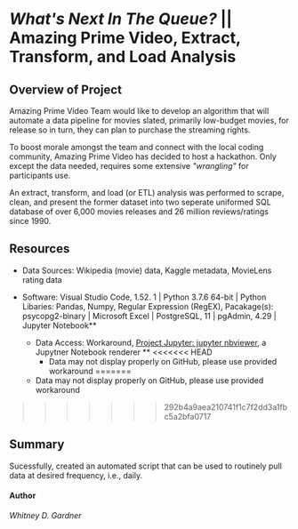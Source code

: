 #  _What's Next In The Queue?_ || Amazing Prime Video, Extract, Transform, and Load Analysis


## Overview of Project

Amazing Prime Video Team would like to develop an algorithm that will automate a data pipeline for movies slated, primarily low-budget movies, for release so in turn, they can plan to purchase the streaming rights.

To boost morale amongst the team and connect with the local coding community, Amazing Prime Video has decided to host a hackathon. Only except the data needed, requires some extensive _"wrangling"_ for participants use. 

 An extract, transform, and load (or ETL) analysis was performed to scrape, clean, and present the former dataset into two seperate uniformed SQL database of over 6,000 movies releases and  26 million reviews/ratings since 1990. 


## Resources
* Data Sources: Wikipedia (movie) data, Kaggle metadata, MovieLens rating data

* Software: Visual Studio Code, 1.52. 1 | Python 3.7.6 64-bit  | Python Libaries: Pandas, Numpy, Regular Expression (RegEX), Pacakage(s): psycopg2-binary | Microsoft Excel | PostgreSQL, 11 | pgAdmin, 4.29 | Jupyter Notebook** 

    * Data Access: Workaround, [Project Jupyter: jupyter nbviewer](https://nbviewer.jupyter.org/), a Jupytner Notebook renderer **
<<<<<<< HEAD
      *    Data may not display properly on GitHub, please use provided workaround
=======
     * Data may not display properly on GitHub, please use provided workaround
>>>>>>> 292b4a9aea210741f1c7f2dd3a1fbc5a2bfa0717


## Summary
Sucessfully, created an automated script that can be used to routinely pull data at desired frequency, i.e., daily. 

#### Author

_Whitney D. Gardner_
